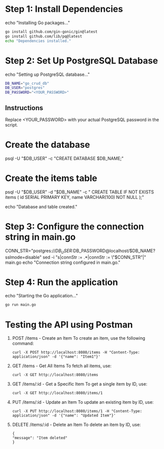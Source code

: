 # Step 1: Install Dependencies
echo "Installing Go packages..."
```bash
go install github.com/gin-gonic/gin@latest
go install github.com/lib/pq@latest
echo "Dependencies installed."
```

# Step 2: Set Up PostgreSQL Database
echo "Setting up PostgreSQL database..."
```bash
DB_NAME="go_crud_db"
DB_USER="postgres"
DB_PASSWORD="<YOUR_PASSWORD>"
```
## Instructions
Replace <YOUR_PASSWORD> with your actual PostgreSQL password in the script.

# Create the database
psql -U "$DB_USER" -c "CREATE DATABASE $DB_NAME;"

# Create the items table
psql -U "$DB_USER" -d "$DB_NAME" -c "
CREATE TABLE IF NOT EXISTS items (
    id SERIAL PRIMARY KEY,
    name VARCHAR(100) NOT NULL
);"

echo "Database and table created."

# Step 3: Configure the connection string in main.go
CONN_STR="postgres://$DB_USER:$DB_PASSWORD@localhost/$DB_NAME?sslmode=disable"
sed -i "s|connStr := .*|connStr := \"$CONN_STR\"|" main.go
echo "Connection string configured in main.go."

# Step 4: Run the application
echo "Starting the Go application..."
```bash
go run main.go
```


# Testing the API using Postman
1. POST /items - Create an Item
To create an item, use the following command:
    ```
    curl -X POST http://localhost:8080/items -H "Content-Type: application/json" -d '{"name": "Item1"}'
    ```

2. GET /items - Get All Items
To fetch all items, use:
    ```
    curl -X GET http://localhost:8080/items
    ```

3. GET /items/:id - Get a Specific Item
To get a single item by ID, use:
    ```
    curl -X GET http://localhost:8080/items/1
    ```
4. PUT /items/:id - Update an Item
To update an existing item by ID, use:
    ```
    curl -X PUT http://localhost:8080/items/1 -H "Content-Type:     application/json" -d '{"name": "Updated Item"}' 
    ```
5. DELETE /items/:id - Delete an Item
To delete an item by ID, use:
    ```
    {
    "message": "Item deleted"
    }
    ```